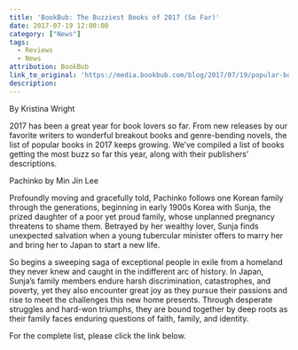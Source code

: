 ```yaml
---
title: 'BookBub: The Buzziest Books of 2017 (So Far)'
date: 2017-07-19 12:00:00
category: ["News"]
tags:
  - Reviews
  - News
attribution: BookBub
link_to_original: 'https://media.bookbub.com/blog/2017/07/19/popular-books-2017/'
description:
---
```



By Kristina Wright

2017 has been a great year for book lovers so far. From new releases by our favorite writers to wonderful breakout books and genre-bending novels, the list of popular books in 2017 keeps growing. We’ve compiled a list of books getting the most buzz so far this year, along with their publishers’ descriptions.

Pachinko by Min Jin Lee

Profoundly moving and gracefully told, Pachinko follows one Korean family through the generations, beginning in early 1900s Korea with Sunja, the prized daughter of a poor yet proud family, whose unplanned pregnancy threatens to shame them. Betrayed by her wealthy lover, Sunja finds unexpected salvation when a young tubercular minister offers to marry her and bring her to Japan to start a new life.

So begins a sweeping saga of exceptional people in exile from a homeland they never knew and caught in the indifferent arc of history. In Japan, Sunja’s family members endure harsh discrimination, catastrophes, and poverty, yet they also encounter great joy as they pursue their passions and rise to meet the challenges this new home presents. Through desperate struggles and hard-won triumphs, they are bound together by deep roots as their family faces enduring questions of faith, family, and identity.

For the complete list, please click the link below.